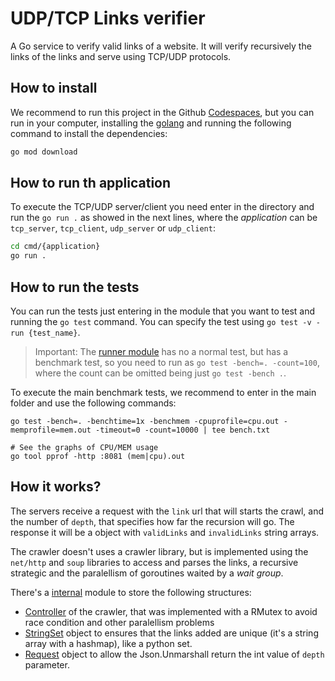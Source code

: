 # UDP/TCP Links verifier
A Go service to verify valid links of a website. It will verify recursively the links of the links and serve using TCP/UDP protocols.

## How to install
We recommend to run this project in the Github [Codespaces](https://github.com/features/codespaces), but you can run in your computer, installing the [golang](https://go.dev/doc/install) and running the following command to install the dependencies:
```bash
go mod download
```

## How to run th application
To execute the TCP/UDP server/client you need enter in the directory and run the `go run .` as showed in the next lines, where the _application_ can be `tcp_server`, `tcp_client`, `udp_server` or `udp_client`:
```bash
cd cmd/{application}
go run .
```

## How to run the tests
You can run the tests just entering in the module that you want to test and running the `go test` command. You can specify the test using `go test -v -run {test_name}`.

> Important: The [runner module](./pkg/runner/) has no a normal test, but has a benchmark test, so you need to run as `go test -bench=. -count=100`, where the count can be omitted being just `go test -bench .`.

To execute the main benchmark tests, we recommend to enter in the main folder and use the following commands:
```
go test -bench=. -benchtime=1x -benchmem -cpuprofile=cpu.out -memprofile=mem.out -timeout=0 -count=10000 | tee bench.txt

# See the graphs of CPU/MEM usage
go tool pprof -http :8081 (mem|cpu).out
```

## How it works?
The servers receive a request with the `link` url that will starts the crawl, and the number of `depth`, that specifies how far the recursion will go. The response it will be a object with `validLinks` and `invalidLinks` string arrays.

The crawler doesn't uses a crawler library, but is implemented using the `net/http` and `soup` libraries to access and parses the links, a recursive strategic and the paralellism of goroutines waited by a _wait group_.

There's a [internal](./internal/utils/) module to store the following structures:
- [Controller](./internal/utils/control.go) of the crawler, that was implemented with a RMutex to avoid race condition and other paralellism problems
- [StringSet](./internal/utils/stringset.go) object to ensures that the links added are unique (it's a string array with a hashmap), like a python set.
- [Request](./internal/utils/request.go) object to allow the Json.Unmarshall return the int value of `depth` parameter.